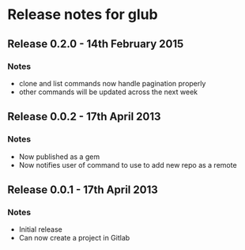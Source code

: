 # Release notes for glub

## Release 0.2.0 - 14th February 2015

### Notes

* clone and list commands now handle pagination properly
* other commands will be updated across the next week

## Release 0.0.2 - 17th April 2013

### Notes

* Now published as a gem
* Now notifies user of command to use to add new repo as a remote

## Release 0.0.1 - 17th April 2013

### Notes

* Initial release
* Can now create a project in Gitlab
